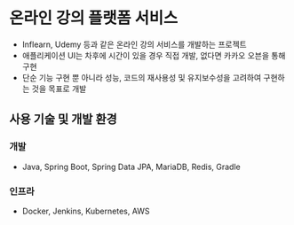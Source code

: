 # 온라인 강의 플랫폼 서비스

- Inflearn, Udemy 등과 같은 온라인 강의 서비스를 개발하는 프로젝트
- 애플리케이션 UI는 차후에 시간이 있을 경우 직접 개발, 없다면 카카오 오븐을 통해 구현
- 단순 기능 구현 뿐 아니라 성능, 코드의 재사용성 및 유지보수성을 고려하여 구현하는 것을 목표로 개발

## 사용 기술 및 개발 환경

### 개발

- Java, Spring Boot, Spring Data JPA, MariaDB, Redis, Gradle

### 인프라

- Docker, Jenkins, Kubernetes, AWS
